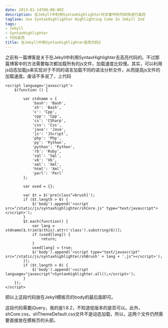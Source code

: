 ```yaml
---
date: 2013-01-14T00:00:00Z
description: 在Jekyll中利用SyntaxHighlighter对文章中的代码快进行高亮
tagline: Use SyntaxHighlighter Highlighting Code In Jekyll 2nd
tags:
- Jekyll
- SyntaxHighlighter
- 代码高亮
title: 在Jekyll中用SyntaxHighlighter高亮代码2
---
```


之前有一篇博客是关于在Jekyll中利用SyntaxHighlighter去高亮代码的。不过那篇博客中的方法需要每次都加载所有的js文件，加载速度比较慢。其实，可以利用js动态加载js来实现对于不同的语言加载不同的语法分析文件，从而提高js文件的加载速度。废话不多说了，上代码

    <script language='javascript'>
        $(function () {

            var stdname = {
                'bash': 'Bash',
                'sh': 'Bash',
                'c': 'Cpp',
                'cpp': 'Cpp',
                'cs': 'CSharp',
                'css': 'Css',
                'java': 'Java',
                'js': 'JScript',
                'php': 'Php',
                'py': 'Python',
                'python': 'Python',
                'rb': 'Ruby',
                'sql': 'Sql',
                'vb': 'Vb',
                'xml': 'Xml',
                'html': 'Xml',
                'perl': 'Perl'
            };

            var used = {};

            var $t = $('pre[class^=brush]');
            if ($t.length > 0) {
                $('body').append('<script src="/static/js/syntaxhighlighter/shCore.js" type="text/javascript"></script>');
            }
            $t.each(function() {
                var lang = stdname[$.trim($(this).attr('class').substring(6))];
                if (used[lang]) {
                    return;
                }
                used[lang] = true;
                $('body').append('<script type="text/javascript" src="/static/js/syntaxhighlighter/shBrush' + lang + '.js"></script>');
            });
            if ($t.length > 0) {
                $('body').append('<script language="javascript">SyntaxHighlighter.all();</script>');
            }
        });
    </script>

把以上这段代码放在Jekyll模板页的body的最后面即可。

这段代码需要jQuery，我的是1.8.2，不知道低版本的是否可以。此外，shCore.css，shThemeDefault.css文件不是动态加载，所以，这两个文件仍然需要直接放在模板页的头部。


